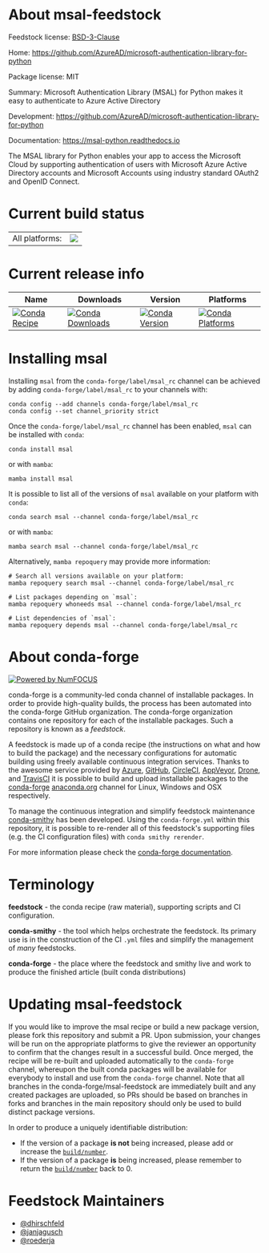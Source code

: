 About msal-feedstock
====================

Feedstock license: [BSD-3-Clause](https://github.com/conda-forge/msal-feedstock/blob/main/LICENSE.txt)

Home: https://github.com/AzureAD/microsoft-authentication-library-for-python

Package license: MIT

Summary: Microsoft Authentication Library (MSAL) for Python makes it easy to authenticate to Azure Active Directory

Development: https://github.com/AzureAD/microsoft-authentication-library-for-python

Documentation: https://msal-python.readthedocs.io

The MSAL library for Python enables your app to access the Microsoft Cloud by supporting
authentication of users with Microsoft Azure Active Directory accounts and Microsoft Accounts
using industry standard OAuth2 and OpenID Connect.


Current build status
====================


<table><tr><td>All platforms:</td>
    <td>
      <a href="https://dev.azure.com/conda-forge/feedstock-builds/_build/latest?definitionId=6977&branchName=main">
        <img src="https://dev.azure.com/conda-forge/feedstock-builds/_apis/build/status/msal-feedstock?branchName=main">
      </a>
    </td>
  </tr>
</table>

Current release info
====================

| Name | Downloads | Version | Platforms |
| --- | --- | --- | --- |
| [![Conda Recipe](https://img.shields.io/badge/recipe-msal-green.svg)](https://anaconda.org/conda-forge/msal) | [![Conda Downloads](https://img.shields.io/conda/dn/conda-forge/msal.svg)](https://anaconda.org/conda-forge/msal) | [![Conda Version](https://img.shields.io/conda/vn/conda-forge/msal.svg)](https://anaconda.org/conda-forge/msal) | [![Conda Platforms](https://img.shields.io/conda/pn/conda-forge/msal.svg)](https://anaconda.org/conda-forge/msal) |

Installing msal
===============

Installing `msal` from the `conda-forge/label/msal_rc` channel can be achieved by adding `conda-forge/label/msal_rc` to your channels with:

```
conda config --add channels conda-forge/label/msal_rc
conda config --set channel_priority strict
```

Once the `conda-forge/label/msal_rc` channel has been enabled, `msal` can be installed with `conda`:

```
conda install msal
```

or with `mamba`:

```
mamba install msal
```

It is possible to list all of the versions of `msal` available on your platform with `conda`:

```
conda search msal --channel conda-forge/label/msal_rc
```

or with `mamba`:

```
mamba search msal --channel conda-forge/label/msal_rc
```

Alternatively, `mamba repoquery` may provide more information:

```
# Search all versions available on your platform:
mamba repoquery search msal --channel conda-forge/label/msal_rc

# List packages depending on `msal`:
mamba repoquery whoneeds msal --channel conda-forge/label/msal_rc

# List dependencies of `msal`:
mamba repoquery depends msal --channel conda-forge/label/msal_rc
```


About conda-forge
=================

[![Powered by
NumFOCUS](https://img.shields.io/badge/powered%20by-NumFOCUS-orange.svg?style=flat&colorA=E1523D&colorB=007D8A)](https://numfocus.org)

conda-forge is a community-led conda channel of installable packages.
In order to provide high-quality builds, the process has been automated into the
conda-forge GitHub organization. The conda-forge organization contains one repository
for each of the installable packages. Such a repository is known as a *feedstock*.

A feedstock is made up of a conda recipe (the instructions on what and how to build
the package) and the necessary configurations for automatic building using freely
available continuous integration services. Thanks to the awesome service provided by
[Azure](https://azure.microsoft.com/en-us/services/devops/), [GitHub](https://github.com/),
[CircleCI](https://circleci.com/), [AppVeyor](https://www.appveyor.com/),
[Drone](https://cloud.drone.io/welcome), and [TravisCI](https://travis-ci.com/)
it is possible to build and upload installable packages to the
[conda-forge](https://anaconda.org/conda-forge) [anaconda.org](https://anaconda.org/)
channel for Linux, Windows and OSX respectively.

To manage the continuous integration and simplify feedstock maintenance
[conda-smithy](https://github.com/conda-forge/conda-smithy) has been developed.
Using the ``conda-forge.yml`` within this repository, it is possible to re-render all of
this feedstock's supporting files (e.g. the CI configuration files) with ``conda smithy rerender``.

For more information please check the [conda-forge documentation](https://conda-forge.org/docs/).

Terminology
===========

**feedstock** - the conda recipe (raw material), supporting scripts and CI configuration.

**conda-smithy** - the tool which helps orchestrate the feedstock.
                   Its primary use is in the construction of the CI ``.yml`` files
                   and simplify the management of *many* feedstocks.

**conda-forge** - the place where the feedstock and smithy live and work to
                  produce the finished article (built conda distributions)


Updating msal-feedstock
=======================

If you would like to improve the msal recipe or build a new
package version, please fork this repository and submit a PR. Upon submission,
your changes will be run on the appropriate platforms to give the reviewer an
opportunity to confirm that the changes result in a successful build. Once
merged, the recipe will be re-built and uploaded automatically to the
`conda-forge` channel, whereupon the built conda packages will be available for
everybody to install and use from the `conda-forge` channel.
Note that all branches in the conda-forge/msal-feedstock are
immediately built and any created packages are uploaded, so PRs should be based
on branches in forks and branches in the main repository should only be used to
build distinct package versions.

In order to produce a uniquely identifiable distribution:
 * If the version of a package **is not** being increased, please add or increase
   the [``build/number``](https://docs.conda.io/projects/conda-build/en/latest/resources/define-metadata.html#build-number-and-string).
 * If the version of a package **is** being increased, please remember to return
   the [``build/number``](https://docs.conda.io/projects/conda-build/en/latest/resources/define-metadata.html#build-number-and-string)
   back to 0.

Feedstock Maintainers
=====================

* [@dhirschfeld](https://github.com/dhirschfeld/)
* [@janjagusch](https://github.com/janjagusch/)
* [@roederja](https://github.com/roederja/)

